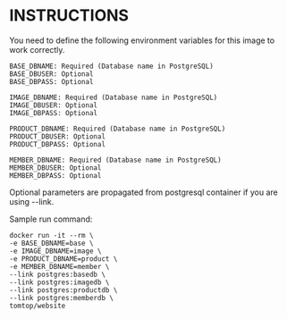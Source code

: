 INSTRUCTIONS
=============

You need to define the following environment variables for this image
to work correctly.

    BASE_DBNAME: Required (Database name in PostgreSQL)
    BASE_DBUSER: Optional
    BASE_DBPASS: Optional

    IMAGE_DBNAME: Required (Database name in PostgreSQL)
    IMAGE_DBUSER: Optional
    IMAGE_DBPASS: Optional

    PRODUCT_DBNAME: Required (Database name in PostgreSQL)
    PRODUCT_DBUSER: Optional
    PRODUCT_DBPASS: Optional

    MEMBER_DBNAME: Required (Database name in PostgreSQL)
    MEMBER_DBUSER: Optional
    MEMBER_DBPASS: Optional

Optional parameters are propagated from postgresql container if you are using --link.


Sample run command:

    docker run -it --rm \
	-e BASE_DBNAME=base \
	-e IMAGE_DBNAME=image \
	-e PRODUCT_DBNAME=product \
	-e MEMBER_DBNAME=member \
	--link postgres:basedb \
	--link postgres:imagedb \
	--link postgres:productdb \
	--link postgres:memberdb \
	tomtop/website
